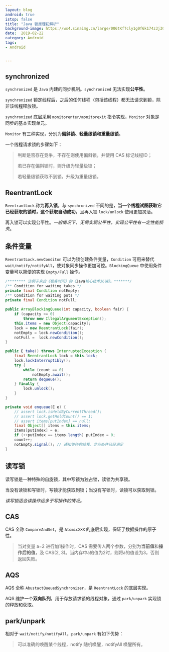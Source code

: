 ```yaml
---
layout: blog 
android: true 
istop: false
title: "Java 锁原理初解析" 
background-image: https://ws4.sinaimg.cn/large/006tKfTcly1g0f6k174z3j30u019018o.jpg
date:  2019-02-22
category: Android
tags: 
- Android


---
```


## synchronized

`synchronized` 是 `Java` 内建的同步机制。`synchronized` 无法实现**公平性**。

`synchronized` 锁定线程后，之后的任何线程（包括该线程）都无法请求到锁，除非该线程释放锁。

`synchronized` 底层采用 `monitorenter/monitorexit` 指令实现，`Monitor` 对象是同步的基本实现单元。

`Monitor` 有三种实现，分别为**偏斜锁、轻量级锁和重量级锁**。

一个线程请求锁的步骤如下：

> 判断是否存在竞争，不存在则使用偏斜锁，并使用 CAS 标记线程ID；
>
> 若已存在偏斜锁时，则升级为轻量级锁；
>
> 若轻量级锁获取不到锁，升级为重量级锁。

## ReentrantLock

`ReentrantLock` 称为**再入锁**。与 `synchronized` 不同的是，**当一个线程试图获取它已经获取的锁时，这个获取自动成功**，且再入锁 `lock/unlock` 使用更加灵活。

再入锁可以实现公平性。*一般情况下，无需实现公平性，实现公平性有一定性能损失*。

## 条件变量

`ReentrantLock.newConditon` 可以为锁创建条件变量，`Condition` 可用来替代 `wait/notify/notifyAll`，使对象同步操作更加可控。`BlockingQueue` 中使用条件变量可以简便的实现 `Empty/Full` 操作。

```java
/******** 该例子来自《极客时间》的《Java核心技术36讲》。*******/
/** Condition for waiting takes */
private final Condition notEmpty;
/** Condition for waiting puts */
private final Condition notFull;
 
public ArrayBlockingQueue(int capacity, boolean fair) {
	if (capacity <= 0)
    	throw new IllegalArgumentException();
	this.items = new Object[capacity];
	lock = new ReentrantLock(fair);
	notEmpty = lock.newCondition();
	notFull =  lock.newCondition();
}

public E take() throws InterruptedException {
	final ReentrantLock lock = this.lock;
	lock.lockInterruptibly();
	try {
    	while (count == 0)
        	notEmpty.await();
    	return dequeue();
	} finally {
    	lock.unlock();
	}
}

private void enqueue(E e) {
	// assert lock.isHeldByCurrentThread();
	// assert lock.getHoldCount() == 1;
	// assert items[putIndex] == null;
	final Object[] items = this.items;
	items[putIndex] = e;
	if (++putIndex == items.length) putIndex = 0;
	count++;
	notEmpty.signal(); // 通知等待的线程，非空条件已经满足
}
```

## 读写锁

读写锁是一种特殊的自旋锁，其中写锁为独占锁，读锁为共享锁。

当没有读锁和写锁时，写锁才能获取到锁；当没有写锁时，读锁可以获取到锁。

*读写锁适合读操作远多于写操作的情况。*

## CAS

CAS 全称 `CompareAndSet`，是 `AtomicXXX` 的底层实现，保证了数据操作的原子性。

> 当对变量 a=2 进行加1操作时，CAS 需要传人两个参数，分别为**当前值**和**操作后的值**，及 CAS(2, 3)。当内存中a的值为2时，则将a的值设为3，否则返回失败。

## AQS

AQS 全称 `AbustactQueuedSynchronizer`，是 `ReentrantLock` 的底层实现。

AQS 维护一个**双向队列**，用于存放请求锁的线程对象，通过 `park/unpark` 实现锁的释放和获取。

## park/unpark

相对于 `wait/notify/notifyAll`，`park/unpark` 有如下优势：

> 可以准确的唤醒某个线程，notify 随机唤醒，notifyAll 唤醒所有。










